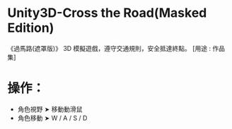 # Unity3D-Cross the Road(Masked Edition)
《過馬路(遮罩版)》
3D 模擬遊戲，遵守交通規則，安全抵達終點。
[用途 : 作品集]
# 操作：
- 角色視野 ➤ 移動動滑鼠
- 角色移動 ➤ W / A / S / D
